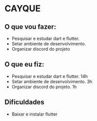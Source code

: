 <h1>CAYQUE</h1>

<h2>O que vou fazer:</h2>

<ul>
    <li>Pesquisar e estudar dart e flutter.</li>
    <li>Setar ambiente de desenvolvimento. </li>
    <li>Organizar discord do projeto</li>
</ul>

<h2>O que eu fiz:</h2>

<ul>
    <li>Pesquisar e estudar dart e flutter. 14h</li>
    <li>Setar ambiente de desenvolvimento. 3h</li>
    <li>Organizar discord do projeto. 1h</li>
</ul>

<h2>Dificuldades</h2>
<ul>
    <li>Baixar e instalar flutter</li>
</ul>
